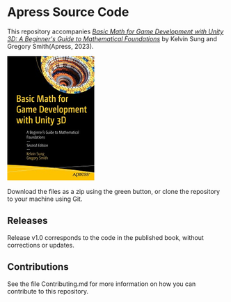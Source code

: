 # Apress Source Code

This repository accompanies [*Basic Math for Game Development with 
Unity 3D: A Beginner's Guide to 
Mathematical Foundations*](https://link.springer.com/book/10.1007/978-1-4842-9885-5) by Kelvin Sung and Gregory Smith(Apress, 2023).
                           
[comment]: #cover
![Cover image](9781484298848.jpg)

Download the files as a zip using the green button, or clone the repository to your machine using Git.

## Releases

Release v1.0 corresponds to the code in the published book, without corrections or updates.

## Contributions

See the file Contributing.md for more information on how you can contribute to this repository.
